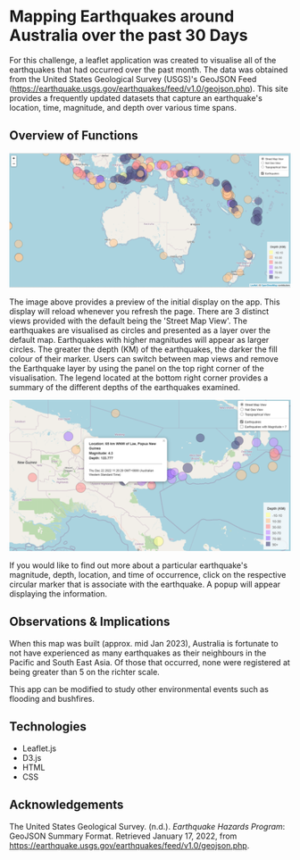 # Mapping Earthquakes around Australia over the past 30 Days

For this challenge, a leaflet application was created to visualise all of the earthquakes that had occurred over the past month. The data was obtained from the United States Geological Survey (USGS)'s GeoJSON Feed (https://earthquake.usgs.gov/earthquakes/feed/v1.0/geojson.php). This site provides a frequently updated datasets that capture an earthquake's location, time, magnitude, and depth over various time spans.

## Overview of Functions

![](Leaflet-Part-1/Images/FullMap.png)

The image above provides a preview of the initial display on the app. This display will reload whenever you refresh the page. There are 3 distinct views provided with the default being the 'Street Map View'. The earthquakes are visualised as circles and presented as a layer over the default map. Earthquakes with higher magnitudes will appear as larger circles. The greater the depth (KM) of the earthquakes, the darker the fill colour of their marker. Users can switch between map views and remove the Earthquake layer by using the panel on the top right corner of the visualisation. The legend located at the bottom right corner provides a summary of the different depths of the earthquakes examined.

![](Leaflet-Part-1/Images/PopupExample.png)

If you would like to find out more about a particular earthquake's magnitude, depth, location, and time of occurrence, click on the respective circular marker that is associate with the earthquake. A popup will appear displaying the information.


## Observations & Implications
When this map was built (approx. mid Jan 2023), Australia is fortunate to not have experienced as many earthquakes as their neighbours in the Pacific and South East Asia. Of those that occurred, none were registered at being greater than 5 on the richter scale.

This app can be modified to study other environmental events such as flooding and bushfires. 

## Technologies
- Leaflet.js
- D3.js
- HTML
- CSS

## Acknowledgements
The United States Geological Survey. (n.d.). _Earthquake Hazards Program_: GeoJSON Summary Format. Retrieved January 17, 2022, from https://earthquake.usgs.gov/earthquakes/feed/v1.0/geojson.php.
